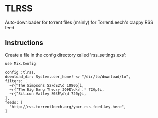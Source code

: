 # TLRSS

Auto-downloader for torrent files (mainly) for TorrentLeech's crappy RSS feed.

## Instructions

Create a file in the config directory called 'rss_settings.exs':


    use Mix.Config
    
    config :tlrss,
    download_dir: System.user_home! <> "/dir/to/download/to",
    filters: [
      ~r{^The Simpsons S2\dE2\d 1080p}i,
      ~r{^The Big Bang Theory S09E\d\d .* 720p}i,
      ~r{^Silicon Valley S03E\d\d 720p}i,
    ],
    feeds: [
      "http://rss.torrentleech.org/your-rss-feed-key-here",
    ]
